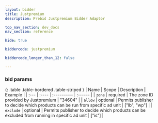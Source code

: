 ```yaml
---
layout: bidder
title: Justpremium
description: Prebid Justpremium Bidder Adaptor

top_nav_section: dev_docs
nav_section: reference

hide: true

biddercode: justpremium

biddercode_longer_than_12: false

---
```




### bid params

{: .table .table-bordered .table-striped }
| Name | Scope | Description | Example |
| :--- | :---- | :---------- | :------ |
| `zone` | required | The zone ID provided by Justpremium | "34604" |
| `allow` | optional | Permits publisher to decide which products can be run from specific ad unit | ["lb", "wp"] |
| `exclude` | optional | Permits publisher to decide which products can be
excluded from running in specific ad unit | ["is"] |
